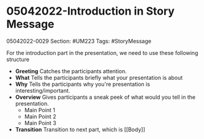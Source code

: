 # 05042022-Introduction in Story Message
05042022-0029
Section: #UM223
Tags: #StoryMessage

For the introduction part in the presentation, we need to use these following structure
- **Greeting**
  Catches the participants attention.
- **What**
  Tells the participants briefly what your presentation is about
- **Why**
  Tells the participants why you're presentation is interesting/important.
- **Overview**
  Gives participants a sneak peek of what would you tell in the presentation.
	- Main Point 1
	- Main Point 2
	- Main Point 3
- **Transition**
  Transition to next part, which is [[Body]]




